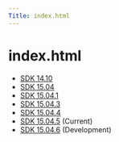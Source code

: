 ```yaml
---
Title: index.html
---
```


# index.html

<ul>
<li>
<a href="sdk-14.10.md">SDK 14.10</a>
</li>
<li>
<a href="sdk-15.04.md">SDK 15.04</a>
</li>
<li>
<a href="sdk-15.04.1.md">SDK 15.04.1</a>
</li>
<li>
<a href="sdk-15.04.3.md">SDK 15.04.3</a>
</li>
<li>
<a href="sdk-15.04.4.md">SDK 15.04.4</a>
</li>
<li>
<a href="sdk-15.04.5.md">SDK 15.04.5</a>
(Current)
</li>
<li>
<a href="sdk-15.04.6.md">SDK 15.04.6</a>
(Development)
</li>
</ul>
